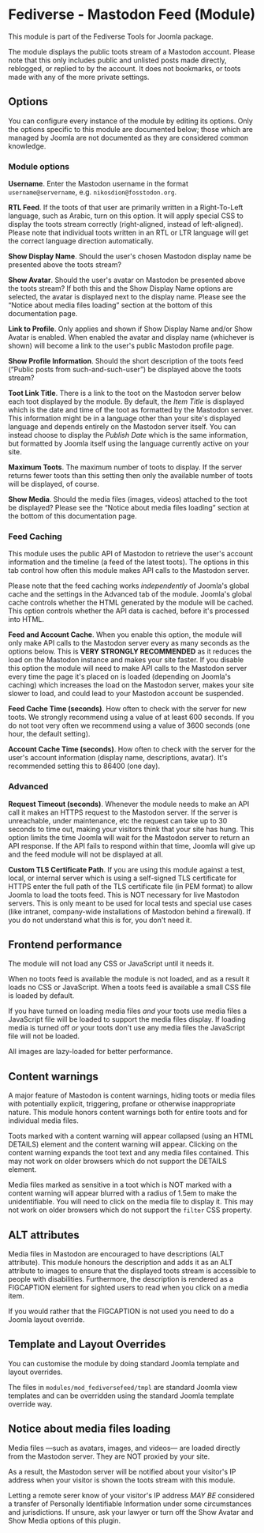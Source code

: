 # Fediverse - Mastodon Feed (Module)

This module is part of the Fediverse Tools for Joomla package.

The module displays the public toots stream of a Mastodon account. Please note that this only includes public and unlisted posts made directly, reblogged, or replied to by the account. It does not bookmarks, or toots made with any of the more private settings.

## Options

You can configure every instance of the module by editing its options. Only the options specific to this module are documented below; those which are managed by Joomla are not documented as they are considered common knowledge.

### Module options

**Username**. Enter the Mastodon username in the format `username@servername`, e.g. `nikosdion@fosstodon.org`.

**RTL Feed**. If the toots of that user are primarily written in a Right-To-Left language, such as Arabic, turn on this option. It will apply special CSS to display the toots stream correctly (right-aligned, instead of left-aligned). Please note that individual toots written in an RTL or LTR language will get the correct language direction automatically.

**Show Display Name**. Should the user's chosen Mastodon display name be presented above the toots stream?

**Show Avatar**. Should the user's avatar on Mastodon be presented above the toots stream? If both this and the Show Display Name options are selected, the avatar is displayed next to the display name. Please see the “Notice about media files loading” section at the bottom of this documentation page.

**Link to Profile**. Only applies and shown if Show Display Name and/or Show Avatar is enabled. When enabled the avatar and display name (whichever is shown) will become a link to the user's public Mastodon profile page.

**Show Profile Information**. Should the short description of the toots feed (“Public posts from such-and-such-user”) be displayed above the toots stream?

**Toot Link Title**. There is a link to the toot on the Mastodon server below each toot displayed by the module. By default, the _Item Title_ is displayed which is the date and time of the toot as formatted by the Mastodon server. This information might be in a language other than your site's displayed language and depends entirely on the Mastodon server itself. You can instead choose to display the _Publish Date_ which is the same information, but formatted by Joomla itself using the language currently active on your site.

**Maximum Toots**. The maximum number of toots to display. If the server returns fewer toots than this setting then only the available number of toots will be displayed, of course.

**Show Media**. Should the media files (images, videos) attached to the toot be displayed? Please see the “Notice about media files loading” section at the bottom of this documentation page.

### Feed Caching

This module uses the public API of Mastodon to retrieve the user's account information and the timeline (a feed of the latest toots). The options in this tab control how often this module makes API calls to the Mastodon server.

Please note that the feed caching works _independently_ of Joomla's global cache and the settings in the Advanced tab of the module. Joomla's global cache controls whether the HTML generated by the module will be cached. This option controls whether the API data is cached, before it's processed into HTML.

**Feed and Account Cache**. When you enable this option, the module will only make API calls to the Mastodon server every as many seconds as the options below. This is **VERY STRONGLY RECOMMENDED** as it reduces the load on the Mastodon instance and makes your site faster. If you disable this option the module will need to make API calls to the Mastodon server every time the page it's placed on is loaded (depending on Joomla's caching) which increases the load on the Mastodon server, makes your site slower to load, and could lead to your Mastodon account be suspended.

**Feed Cache Time (seconds)**. How often to check with the server for new toots. We strongly recommend using a value of at least 600 seconds. If you do not toot very often we recommend using a value of 3600 seconds (one hour, the default setting).

**Account Cache Time (seconds)**. How often to check with the server for the user's account information (display name, descriptions, avatar). It's recommended setting this to 86400 (one day).

### Advanced

**Request Timeout (seconds)**. Whenever the module needs to make an API call it makes an HTTPS request to the Mastodon server. If the server is unreachable, under maintenance, etc the request can take up to 30 seconds to time out, making your visitors think that your site has hung. This option limits the time Joomla will wait for the Mastodon server to return an API response. If the API fails to respond within that time, Joomla will give up and the feed module will not be displayed at all.

**Custom TLS Certificate Path**. If you are using this module against a test, local, or internal server which is using a self-signed TLS certificate for HTTPS enter the full path of the TLS certificate file (in PEM format) to allow Joomla to load the toots feed. This is NOT necessary for live Mastodon servers. This is only meant to be used for local tests and special use cases (like intranet, company-wide installations of Mastodon behind a firewall). If you do not understand what this is for, you don't need it.

## Frontend performance

The module will not load any CSS or JavaScript until it needs it. 

When no toots feed is available the module is not loaded, and as a result it loads no CSS or JavaScript. When a toots feed is available a small CSS file is loaded by default.

If you have turned on loading media files _and_ your toots use media files a JavaScript file will be loaded to support the media files display. If loading media is turned off _or_ your toots don't use any media files the JavaScript file will not be loaded.

All images are lazy-loaded for better performance.

## Content warnings

A major feature of Mastodon is content warnings, hiding toots or media files with potentially explicit, triggering, profane or otherwise inappropriate nature. This module honors content warnings both for entire toots and for individual media files.

Toots marked with a content warning will appear collapsed (using an HTML DETAILS) element and the content warning will appear. Clicking on the content warning expands the toot text and any media files contained. This may not work on older browsers which do not support the DETAILS element.

Media files marked as sensitive in a toot which is NOT marked with a content warning will appear blurred with a radius of 1.5em to make the unidentifiable. You will need to click on the media file to display it. This may not work on older browsers which do not support the `filter` CSS property.

## ALT attributes

Media files in Mastodon are encouraged to have descriptions (ALT attribute). This module honours the description and adds it as an ALT attribute to images to ensure that the displayed toots stream is accessible to people with disabilities. Furthermore, the description is rendered as a FIGCAPTION element for sighted users to read when you click on a media item.

If you would rather that the FIGCAPTION is not used you need to do a Joomla layout override.

## Template and Layout Overrides

You can customise the module by doing standard Joomla template and layout overrides.

The files in `modules/mod_fediversefeed/tmpl` are standard Joomla view templates and can be overridden using the standard Joomla template override way.

## Notice about media files loading

Media files —such as avatars, images, and videos— are loaded directly from the Mastodon server. They are NOT proxied by your site.

As a result, the Mastodon server will be notified about your visitor's IP address when your visitor is shown the toots stream with this module.

Letting a remote serer know of your visitor's IP address _MAY BE_ considered a transfer of Personally Identifiable Information under some circumstances and jurisdictions. If unsure, ask your lawyer or turn off the Show Avatar and Show Media options of this plugin.